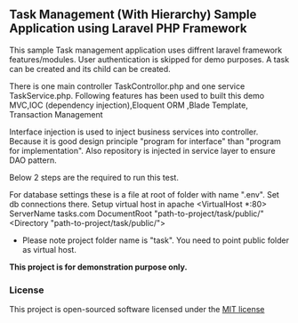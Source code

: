 ## Task Management (With Hierarchy) Sample Application using Laravel PHP Framework

This sample Task management application uses diffrent laravel framework features/modules.
User authentication is skipped for demo purposes.
A task can be created and its child can be created.

There is one main controller TaskControllor.php and one service TaskService.php.
Following features has been used to built this demo
MVC,IOC (dependency injection),Eloquent ORM ,Blade Template, Transaction Management

Interface injection is used to inject business services into controller. Because it is good design principle "program for interface" than "program for implementation". Also repository is injected in service layer to ensure DAO pattern.

Below 2 steps are the required to run this test.

For database settings these is a file at root of folder with name ".env". Set db connections there.
Setup virtual host in apache
            <VirtualHost *:80>
                   ServerName tasks.com
                   DocumentRoot "path-to-project/task/public/"
                   <Directory "path-to-project/task/public/">
                   </Directory>
   </VirtualHost>
* Please note project folder name is "task". You need to point public folder as virtual host.


**This project is for demonstration purpose only.**



### License

This  project is open-sourced software licensed under the [MIT license](http://opensource.org/licenses/MIT)
